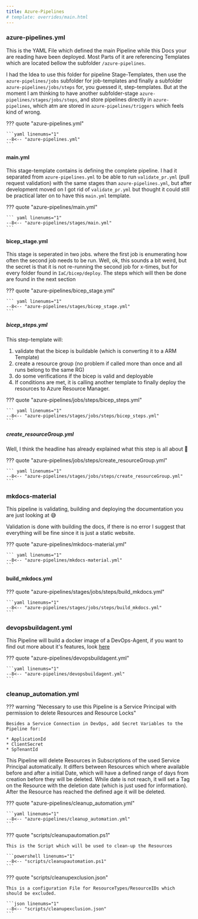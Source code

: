```yaml
---
title: Azure-Pipelines
# template: overrides/main.html
---
```


### azure-pipelines.yml

This is the YAML File which defined the main Pipeline while this Docs your are reading have been deployed. Most Parts of it are referencing Templates which are located bellow the subfolder `/azure-pipelines`.

I had the Idea to use this folder for pipeline Stage-Templates, then use the `azure-pipelines/jobs` subfolder for job-templates and finally a subfolder `azure-pipelines/jobs/steps` for, you guessed it, step-templates. But at the moment I am thinking to have another subfolder-stage `azure-pipelines/stages/jobs/steps`, and store pipelines directly in `azure-pipelines`, which atm are stored in `azure-pipelines/triggers` which feels kind of wrong.

??? quote "azure-pipelines.yml"

    ```yaml linenums="1"
    --8<-- "azure-pipelines.yml"
    ```

#### main.yml

This stage-template contains is defining the complete pipeline. I had it separated from `azure-pipelines.yml` to be able to run `validate_pr.yml` (pull request validation) with the same stages than `azure-pipelines.yml`, but after development moved on I got rid of `validate_pr.yml` but thought it could still be practical later on to have this `main.yml` template.

??? quote "azure-pipelines/main.yml"

    ``` yaml linenums="1"
    --8<-- "azure-pipelines/stages/main.yml"
    ```

#### bicep_stage.yml

This stage is seperated in two jobs. where the first job is enumerating how often the second job needs to be run. Well, ok, this sounds a bit weird, but the secret is that it is not re-running the second job for x-times, but for every folder found in `IaC/bicep/deploy`. The steps which will then be done are found in the next section

??? quote "azure-pipelines/bicep_stage.yml"

    ``` yaml linenums="1"
    --8<-- "azure-pipelines/stages/bicep_stage.yml"
    ```

##### bicep_steps.yml

This step-template will:

1. validate that the bicep is buildable (which is converting it to a ARM Template)
2. create a resource group (no problem if called more than once and all runs belong to the same RG)
3. do some verifications if the bicep is valid and deployable
4. If conditions are met, it is calling another template to finally deploy the resources to Azure Resource Manager.

??? quote "azure-pipelines/jobs/steps/bicep_steps.yml"

    ``` yaml linenums="1"
    --8<-- "azure-pipelines/stages/jobs/steps/bicep_steps.yml"
    ```

##### create_resourceGroup.yml

Well, I think the headline has already explained what this step is all about :speak_no_evil:

??? quote "azure-pipelines/jobs/steps/create_resourceGroup.yml"

    ``` yaml linenums="1"
    --8<-- "azure-pipelines/stages/jobs/steps/create_resourceGroup.yml"
    ```

### mkdocs-material

This pipeline is validating, building and deploying the documentation you are just looking at :sweat_smile:

Validation is done with building the docs, if there is no error I suggest that everything will be fine since it is just a static website.

??? quote "azure-pipelines/mkdocs-material.yml"

    ``` yaml linenums="1"
    --8<-- "azure-pipelines/mkdocs-material.yml"
    ```

#### build_mkdocs.yml

??? quote "azure-pipelines/stages/jobs/steps/build_mkdocs.yml"

    ```yaml linenums="1"
    --8<-- "azure-pipelines/stages/jobs/steps/build_mkdocs.yml"
    ```

### devopsbuildagent.yml

This Pipeline will build a docker image of a DevOps-Agent, if you want to find out more about it's features, look [here](https://github.com/Mauwii/DevOpsBuildAgent/blob/main/README.md)

??? quote "azure-pipelines/devopsbuildagent.yml"

    ```yaml linenums="1"
    --8<-- "azure-pipelines/devopsbuildagent.yml"
    ```

### cleanup_automation.yml

??? warning "Necessary to use this Pipeline is a Service Principal with permission to delete Resources and Resource Locks"

    Besides a Service Connection in DevOps, add Secret Variables to the Pipeline for:

    * ApplicationId
    * ClientSecret
    * SpTenantId

This Pipeline will delete Resources in Subscriptions of the used Service Principal automatically. It differs between Resources which where available before and after a initial Date, which will have a defined range of days from creation before they will be deleted. While date is not reach, it will set a Tag on the Resource with the deletion date (which is just used for information). After the Resource has reached the defined age it will be deleted.

??? quote "azure-pipelines/cleanup_automation.yml"

    ```yaml linenums="1"
    --8<-- "azure-pipelines/cleanup_automation.yml"
    ```

??? quote "scripts/cleanupautomation.ps1"

    This is the Script which will be used to clean-up the Resources

    ```powershell linenums="1"
    --8<-- "scripts/cleanupautomation.ps1"
    ```

??? quote "scripts/cleanupexclusion.json"

    This is a configuration File for ResourceTypes/ResourceIDs which should be excluded.

    ```json linenums="1"
    --8<-- "scripts/cleanupexclusion.json"
    ```
